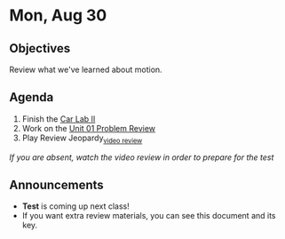 Mon, Aug 30
=====================

Objectives
------------
Review what we've learned about motion.

Agenda  
---------  

1. Finish the [Car Lab II][lab]
2. Work on the [Unit 01 Problem Review][pr]
3. Play Review Jeopardy<sub>[video review][rev]</sub>

*If you are absent, watch the video review in order to prepare for the test*


Announcements
-------------  
- **Test** is coming up next class!
- If you want extra review materials, you can see this document and its key.

[lab]: https://avon.schoology.com/course/5138386942/materials/gp/5247798090
[rev]: https://edpuzzle.com/assignments/61294572d1272c4184f0b7fb/watch
[pr]: https://avon.schoology.com/course/5138386942/materials/gp/5255692257
<!--stackedit_data:
eyJoaXN0b3J5IjpbLTkyMzQzNjM1NiwtMTg2NjMyNDM0Nyw2Nj
k3MjczNzQsMTg4MDMzNDc0OSwtNzQ3Mzc5OTAxLC0yODg3MDM2
MzUsMzIwMzcyODY5LC0xNzAwMzA4OTcyLC0yMDUwOTMzOTU5LC
0xMjgwOTUwMTM0LC0zNjc2ODgwOTEsOTI0MzkzMDA2LC0xNzM4
NTY2OCwxMzkwOTQ2NjUwLC04MTcwNTMwMTMsLTE1NjcwNTgzNT
UsMjAyNDc1MjUyNCwxODg2NjQ3MTQwLC0yNzIwMzgyNywxMzAz
MzM0ODI3XX0=
-->